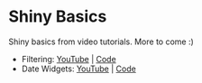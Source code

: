 # Shiny Basics
Shiny basics from video tutorials. More to come :)

- Filtering: [YouTube](https://youtu.be/mvB1FvAfaH0) | [Code](https://github.com/ashleighlatter/shiny-basics/tree/main/filtering)
- Date Widgets: [YouTube](https://youtu.be/68qO3of5g4g) | [Code](https://github.com/ashleighlatter/shiny-basics/blob/main/widgets/dates.R)
